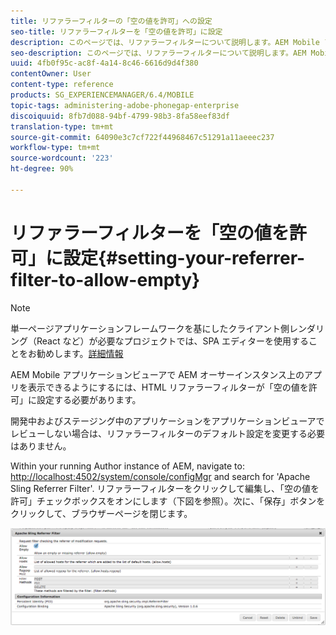 ```yaml
---
title: リファラーフィルターの「空の値を許可」への設定
seo-title: リファラーフィルターを「空の値を許可」に設定
description: このページでは、リファラーフィルターについて説明します。AEM Mobile アプリケーションビューアで AEM オーサーインスタンス上のアプリを表示できるようにするには、HTML リファラーフィルターが「空の値を許可」に設定する必要があります。
seo-description: このページでは、リファラーフィルターについて説明します。AEM Mobile アプリケーションビューアで AEM オーサーインスタンス上のアプリを表示できるようにするには、HTML リファラーフィルターが「空の値を許可」に設定する必要があります。
uuid: 4fb0f95c-ac8f-4a14-8c46-6616d9d4f380
contentOwner: User
content-type: reference
products: SG_EXPERIENCEMANAGER/6.4/MOBILE
topic-tags: administering-adobe-phonegap-enterprise
discoiquuid: 8fb7d088-94bf-4799-98b3-8fa58eef83df
translation-type: tm+mt
source-git-commit: 64090e3c7cf722f44968467c51291a11aeeec237
workflow-type: tm+mt
source-wordcount: '223'
ht-degree: 90%

---
```



# リファラーフィルターを「空の値を許可」に設定{#setting-your-referrer-filter-to-allow-empty}

>[!NOTE]
>
>単一ページアプリケーションフレームワークを基にしたクライアント側レンダリング（React など）が必要なプロジェクトでは、SPA エディターを使用することをお勧めします。[詳細情報](/help/sites-developing/spa-overview.md)

AEM Mobile アプリケーションビューアで AEM オーサーインスタンス上のアプリを表示できるようにするには、HTML リファラーフィルターが「空の値を許可」に設定する必要があります。

開発中およびステージング中のアプリケーションをアプリケーションビューアでレビューしない場合は、リファラーフィルターのデフォルト設定を変更する必要はありません。

Within your running Author instance of AEM, navigate to: [http://localhost:4502/system/console/configMgr](http://localhost:4502/system/console/configMgr) and search for &#39;Apache Sling Referrer Filter&#39;. リファラーフィルターをクリックして編集し、「空の値を許可」チェックボックスをオンにします（下図を参照）。次に、「保存」ボタンをクリックして、ブラウザーページを閉じます。

![リファラーフィルターの設定](assets/chlimage_1-106.png)
